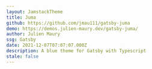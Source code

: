 ```yaml
---
layout: JamstackTheme
title: Juma
github: https://github.com/jmau111/gatsby-juma
demo: https://demos.julien-maury.dev/gatsby-juma/
author: Julien Maury
ssg: Gatsby
date: 2021-12-07T07:07:07.000Z
description: A blue theme for Gatsby with Typescript
stale: false
---
```

